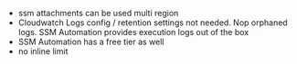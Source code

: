  - ssm attachments can be used multi region
 - Cloudwatch Logs config / retention settings not needed. Nop orphaned logs. SSM Automation provides execution logs out of the box
 - SSM Automation has a free tier as well
 - no inline limit
